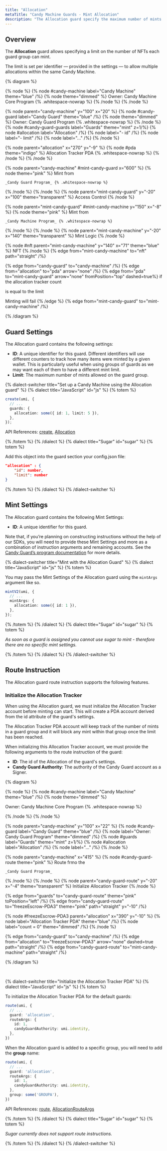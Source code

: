 ```yaml
---
title: "Allocation"
metaTitle: "Candy Machine Guards - Mint Allocation"
description: "The Allocation guard specify the maximum number of mints in a guard group."
---
```


## Overview

The **Allocation** guard allows specifying a limit on the number of NFTs each guard group can mint.

The limit is set per identifier — provided in the settings — to allow multiple allocations within the same Candy Machine.

{% diagram  %}

{% node %}
{% node #candy-machine label="Candy Machine" theme="blue" /%}
{% node theme="dimmed" %}
Owner: Candy Machine Core Program {% .whitespace-nowrap %}
{% /node %}
{% /node %}

{% node parent="candy-machine" y="100" x="20" %}
{% node #candy-guard label="Candy Guard" theme="blue" /%}
{% node theme="dimmed" %}
Owner: Candy Guard Program {% .whitespace-nowrap %}
{% /node %}
{% node #candy-guard-guards label="Guards" theme="mint" z=1/%}
{% node #allocation label="Allocation" /%}
{% node label="- id" /%}
{% node label="- limit" /%}
{% node label="..." /%}
{% /node %}

{% node parent="allocation" x="270" y="-9" %}
{% node #pda theme="indigo" %}
Allocation Tracker PDA {% .whitespace-nowrap %}
{% /node %}
{% /node %}

{% node parent="candy-machine" #mint-candy-guard x="600" %}
  {% node theme="pink" %}
    Mint from

    _Candy Guard Program_ {% .whitespace-nowrap %}
  {% /node %}
{% /node %}
{% node parent="mint-candy-guard" y="-20" x="100" theme="transparent" %}
  Access Control
{% /node %}

{% node parent="mint-candy-guard" #mint-candy-machine y="150" x="-8" %}
  {% node theme="pink" %}
    Mint from 
    
    _Candy Machine Program_ {% .whitespace-nowrap %}
  {% /node %}
{% /node %}
{% node parent="mint-candy-machine" y="-20" x="140" theme="transparent" %}
  Mint Logic
{% /node %}

{% node #nft parent="mint-candy-machine" y="140" x="71" theme="blue" %}
  NFT
{% /node %}
{% edge from="mint-candy-machine" to="nft" path="straight" /%}

{% edge from="candy-guard" to="candy-machine" /%}
{% edge from="allocation" to="pda" arrow="none" /%}
{% edge from="pda" to="mint-candy-guard" arrow="none" fromPosition="top" dashed=true%}
if the allocation tracker count 

is equal to the limit

Minting will fail
{% /edge %}
{% edge from="mint-candy-guard" to="mint-candy-machine" /%}


{% /diagram %}

## Guard Settings

The Allocation guard contains the following settings:

- **ID**: A unique identifier for this guard. Different identifiers will use different counters to track how many items were minted by a given wallet. This is particularly useful when using groups of guards as we may want each of them to have a different mint limit.
- **Limit**: The maximum number of mints allowed on the guard group.

{% dialect-switcher title="Set up a Candy Machine using the Allocation guard" %}
{% dialect title="JavaScript" id="js" %}
{% totem %}

```ts
create(umi, {
  // ...
  guards: {
    allocation: some({ id: 1, limit: 5 }),
  },
});
```

API References: [create](https://mpl-core-candy-machine-js-docs.vercel.app/functions/create.html), [Allocation](https://mpl-core-candy-machine-js-docs.vercel.app/types/Allocation.html)

{% /totem %}
{% /dialect %}
{% dialect title="Sugar" id="sugar" %}
{% totem %}

Add this object into the guard section your config.json file:

```json
"allocation" : {
    "id": number,
    "limit": number
}
```

{% /totem %}
{% /dialect %}
{% /dialect-switcher %}

## Mint Settings

The Allocation guard contains the following Mint Settings:

- **ID**: A unique identifier for this guard.

Note that, if you’re planning on constructing instructions without the help of our SDKs, you will need to provide these Mint Settings and more as a combination of instruction arguments and remaining accounts. See the [Candy Guard’s program documentation](https://github.com/metaplex-foundation/mpl-candy-machine/tree/main/programs/candy-guard#allocation) for more details.

{% dialect-switcher title="Mint with the Allocation Guard" %}
{% dialect title="JavaScript" id="js" %}
{% totem %}

You may pass the Mint Settings of the Allocation guard using the `mintArgs` argument like so.

```ts
mintV2(umi, {
  // ...
  mintArgs: {
    allocation: some({ id: 1 }),
  },
});
```

{% /totem %}
{% /dialect %}
{% dialect title="Sugar" id="sugar" %}
{% totem %}

_As soon as a guard is assigned you cannot use sugar to mint - therefore there are no specific mint settings._

{% /totem %}
{% /dialect %}
{% /dialect-switcher %}

## Route Instruction

The Allocation guard route instruction supports the following features.

### Initialize the Allocation Tracker

When using the Allocation guard, we must initialize the Allocation Tracker account before minting can start. This will create a PDA account derived from the id attribute of the guard's settings.

The Allocation Tracker PDA account will keep track of the number of mints in a guard group and it will block any mint within that group once the limit has been reached.

When initializing this Allocation Tracker account, we must provide the following arguments to the route instruction of the guard:

- **ID**: The id of the Allocation of the guard's settings.
- **Candy Guard Authority**: The authority of the Candy Guard account as a Signer.

{% diagram  %}

{% node %}
{% node #candy-machine label="Candy Machine" theme="blue" /%}
{% node theme="dimmed" %}

Owner: Candy Machine Core Program {% .whitespace-nowrap %}

{% /node %}
{% /node %}

{% node parent="candy-machine" y="100" x="22" %}
{% node #candy-guard label="Candy Guard" theme="blue" /%}
{% node label="Owner: Candy Guard Program" theme="dimmed" /%}
{% node #guards label="Guards" theme="mint" z=1/%}
{% node #allocation label="Allocation" /%}
{% node label="..." /%}
{% /node %}

{% node parent="candy-machine" x="415" %}
  {% node #candy-guard-route theme="pink" %}
    Route frmo the 
    
    _Candy Guard Program_
  {% /node %}
{% /node %}
{% node parent="candy-guard-route" y="-20" x="-4" theme="transparent" %}
  Initialize Allocation Tracker
{% /node %}

{% edge from="guards" to="candy-guard-route" theme="pink" toPosition="left" /%}
{% edge from="candy-guard-route" to="freezeEscrow-PDA3" theme="pink" path="straight" y="-10" /%}

{% node #freezeEscrow-PDA3 parent="allocation" x="390" y="-10" %}
{% node label="Allocation Tracker PDA" theme="blue" /%}
{% node label="count = 0" theme="dimmed" /%}
{% /node %}

{% edge from="candy-guard" to="candy-machine" /%}
{% edge from="allocation" to="freezeEscrow-PDA3" arrow="none" dashed=true path="straight" /%}
{% edge from="candy-guard-route" to="mint-candy-machine" path="straight" /%}

{% /diagram %}

‎

{% dialect-switcher title="Initialize the Allocation Tracker PDA" %}
{% dialect title="JavaScript" id="js" %}
{% totem %}

To initialize the Allocation Tracker PDA for the default guards:

```ts
route(umi, {
  // ...
  guard: 'allocation',
  routeArgs: {
    id: 1,
    candyGuardAuthority: umi.identity,
  },
})
```

When the Allocation guard is added to a specific group, you will need to add the **group** name:

```ts
route(umi, {
  // ...
  guard: 'allocation',
  routeArgs: {
    id: 1,
    candyGuardAuthority: umi.identity,
  },
  group: some('GROUPA'),
})
```

API References: [route](https://mpl-core-candy-machine-js-docs.vercel.app/functions/route.html), [AllocationRouteArgs](https://mpl-core-candy-machine-js-docs.vercel.app/types/AllocationRouteArgs.html)

{% /totem %}
{% /dialect %}
{% dialect title="Sugar" id="sugar" %}
{% totem %}

_Sugar currently does not support route instructions._

{% /totem %}
{% /dialect %}
{% /dialect-switcher %}
